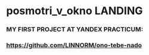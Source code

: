 # posmotri_v_okno LANDING

### MY FIRST PROJECT AT YANDEX PRACTICUM:
### https://github.com/LlNNORM/ono-tebe-nado
